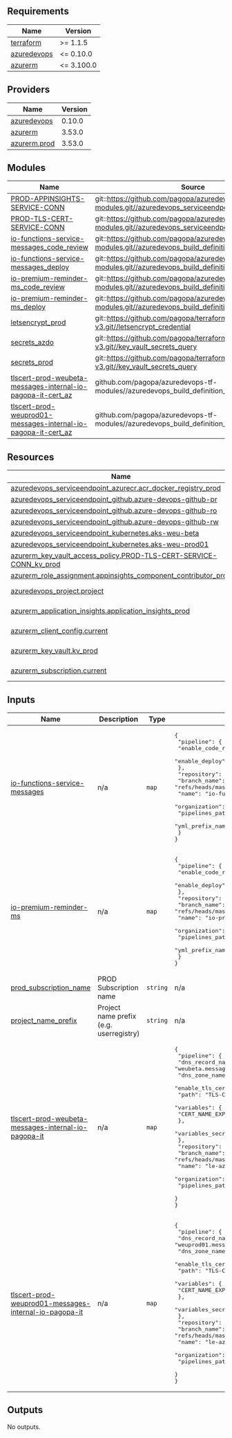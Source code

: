 <!-- markdownlint-disable -->
<!-- BEGINNING OF PRE-COMMIT-TERRAFORM DOCS HOOK -->
## Requirements

| Name | Version |
|------|---------|
| <a name="requirement_terraform"></a> [terraform](#requirement\_terraform) | >= 1.1.5 |
| <a name="requirement_azuredevops"></a> [azuredevops](#requirement\_azuredevops) | <= 0.10.0 |
| <a name="requirement_azurerm"></a> [azurerm](#requirement\_azurerm) | <= 3.100.0 |

## Providers

| Name | Version |
|------|---------|
| <a name="provider_azuredevops"></a> [azuredevops](#provider\_azuredevops) | 0.10.0 |
| <a name="provider_azurerm"></a> [azurerm](#provider\_azurerm) | 3.53.0 |
| <a name="provider_azurerm.prod"></a> [azurerm.prod](#provider\_azurerm.prod) | 3.53.0 |

## Modules

| Name | Source | Version |
|------|--------|---------|
| <a name="module_PROD-APPINSIGHTS-SERVICE-CONN"></a> [PROD-APPINSIGHTS-SERVICE-CONN](#module\_PROD-APPINSIGHTS-SERVICE-CONN) | git::https://github.com/pagopa/azuredevops-tf-modules.git//azuredevops_serviceendpoint_azurerm_limited | v3.1.1 |
| <a name="module_PROD-TLS-CERT-SERVICE-CONN"></a> [PROD-TLS-CERT-SERVICE-CONN](#module\_PROD-TLS-CERT-SERVICE-CONN) | git::https://github.com/pagopa/azuredevops-tf-modules.git//azuredevops_serviceendpoint_azurerm_limited | v3.1.1 |
| <a name="module_io-functions-service-messages_code_review"></a> [io-functions-service-messages\_code\_review](#module\_io-functions-service-messages\_code\_review) | git::https://github.com/pagopa/azuredevops-tf-modules.git//azuredevops_build_definition_code_review | v3.1.1 |
| <a name="module_io-functions-service-messages_deploy"></a> [io-functions-service-messages\_deploy](#module\_io-functions-service-messages\_deploy) | git::https://github.com/pagopa/azuredevops-tf-modules.git//azuredevops_build_definition_deploy | v3.1.1 |
| <a name="module_io-premium-reminder-ms_code_review"></a> [io-premium-reminder-ms\_code\_review](#module\_io-premium-reminder-ms\_code\_review) | git::https://github.com/pagopa/azuredevops-tf-modules.git//azuredevops_build_definition_code_review | v3.1.1 |
| <a name="module_io-premium-reminder-ms_deploy"></a> [io-premium-reminder-ms\_deploy](#module\_io-premium-reminder-ms\_deploy) | git::https://github.com/pagopa/azuredevops-tf-modules.git//azuredevops_build_definition_deploy | v3.1.1 |
| <a name="module_letsencrypt_prod"></a> [letsencrypt\_prod](#module\_letsencrypt\_prod) | git::https://github.com/pagopa/terraform-azurerm-v3.git//letsencrypt_credential | v6.20.0 |
| <a name="module_secrets_azdo"></a> [secrets\_azdo](#module\_secrets\_azdo) | git::https://github.com/pagopa/terraform-azurerm-v3.git//key_vault_secrets_query | v6.20.0 |
| <a name="module_secrets_prod"></a> [secrets\_prod](#module\_secrets\_prod) | git::https://github.com/pagopa/terraform-azurerm-v3.git//key_vault_secrets_query | v6.20.0 |
| <a name="module_tlscert-prod-weubeta-messages-internal-io-pagopa-it-cert_az"></a> [tlscert-prod-weubeta-messages-internal-io-pagopa-it-cert\_az](#module\_tlscert-prod-weubeta-messages-internal-io-pagopa-it-cert\_az) | github.com/pagopa/azuredevops-tf-modules//azuredevops_build_definition_tls_cert_federated | v7.2.0 |
| <a name="module_tlscert-prod-weuprod01-messages-internal-io-pagopa-it-cert_az"></a> [tlscert-prod-weuprod01-messages-internal-io-pagopa-it-cert\_az](#module\_tlscert-prod-weuprod01-messages-internal-io-pagopa-it-cert\_az) | github.com/pagopa/azuredevops-tf-modules//azuredevops_build_definition_tls_cert_federated | v7.2.0 |

## Resources

| Name | Type |
|------|------|
| [azuredevops_serviceendpoint_azurecr.acr_docker_registry_prod](https://registry.terraform.io/providers/microsoft/azuredevops/latest/docs/resources/serviceendpoint_azurecr) | resource |
| [azuredevops_serviceendpoint_github.azure-devops-github-pr](https://registry.terraform.io/providers/microsoft/azuredevops/latest/docs/resources/serviceendpoint_github) | resource |
| [azuredevops_serviceendpoint_github.azure-devops-github-ro](https://registry.terraform.io/providers/microsoft/azuredevops/latest/docs/resources/serviceendpoint_github) | resource |
| [azuredevops_serviceendpoint_github.azure-devops-github-rw](https://registry.terraform.io/providers/microsoft/azuredevops/latest/docs/resources/serviceendpoint_github) | resource |
| [azuredevops_serviceendpoint_kubernetes.aks-weu-beta](https://registry.terraform.io/providers/microsoft/azuredevops/latest/docs/resources/serviceendpoint_kubernetes) | resource |
| [azuredevops_serviceendpoint_kubernetes.aks-weu-prod01](https://registry.terraform.io/providers/microsoft/azuredevops/latest/docs/resources/serviceendpoint_kubernetes) | resource |
| [azurerm_key_vault_access_policy.PROD-TLS-CERT-SERVICE-CONN_kv_prod](https://registry.terraform.io/providers/hashicorp/azurerm/latest/docs/resources/key_vault_access_policy) | resource |
| [azurerm_role_assignment.appinsights_component_contributor_prod](https://registry.terraform.io/providers/hashicorp/azurerm/latest/docs/resources/role_assignment) | resource |
| [azuredevops_project.project](https://registry.terraform.io/providers/microsoft/azuredevops/latest/docs/data-sources/project) | data source |
| [azurerm_application_insights.application_insights_prod](https://registry.terraform.io/providers/hashicorp/azurerm/latest/docs/data-sources/application_insights) | data source |
| [azurerm_client_config.current](https://registry.terraform.io/providers/hashicorp/azurerm/latest/docs/data-sources/client_config) | data source |
| [azurerm_key_vault.kv_prod](https://registry.terraform.io/providers/hashicorp/azurerm/latest/docs/data-sources/key_vault) | data source |
| [azurerm_subscription.current](https://registry.terraform.io/providers/hashicorp/azurerm/latest/docs/data-sources/subscription) | data source |

## Inputs

| Name | Description | Type | Default | Required |
|------|-------------|------|---------|:--------:|
| <a name="input_io-functions-service-messages"></a> [io-functions-service-messages](#input\_io-functions-service-messages) | n/a | `map` | <pre>{<br>  "pipeline": {<br>    "enable_code_review": true,<br>    "enable_deploy": true<br>  },<br>  "repository": {<br>    "branch_name": "refs/heads/master",<br>    "name": "io-functions-service-messages",<br>    "organization": "pagopa",<br>    "pipelines_path": ".devops",<br>    "yml_prefix_name": null<br>  }<br>}</pre> | no |
| <a name="input_io-premium-reminder-ms"></a> [io-premium-reminder-ms](#input\_io-premium-reminder-ms) | n/a | `map` | <pre>{<br>  "pipeline": {<br>    "enable_code_review": true,<br>    "enable_deploy": true<br>  },<br>  "repository": {<br>    "branch_name": "refs/heads/master",<br>    "name": "io-premium-reminder-ms",<br>    "organization": "pagopa",<br>    "pipelines_path": ".devops",<br>    "yml_prefix_name": null<br>  }<br>}</pre> | no |
| <a name="input_prod_subscription_name"></a> [prod\_subscription\_name](#input\_prod\_subscription\_name) | PROD Subscription name | `string` | n/a | yes |
| <a name="input_project_name_prefix"></a> [project\_name\_prefix](#input\_project\_name\_prefix) | Project name prefix (e.g. userregistry) | `string` | n/a | yes |
| <a name="input_tlscert-prod-weubeta-messages-internal-io-pagopa-it"></a> [tlscert-prod-weubeta-messages-internal-io-pagopa-it](#input\_tlscert-prod-weubeta-messages-internal-io-pagopa-it) | n/a | `map` | <pre>{<br>  "pipeline": {<br>    "dns_record_name": "weubeta.messages.internal",<br>    "dns_zone_name": "io.pagopa.it",<br>    "enable_tls_cert": true,<br>    "path": "TLS-Certificates\\PROD",<br>    "variables": {<br>      "CERT_NAME_EXPIRE_SECONDS": "2592000"<br>    },<br>    "variables_secret": {}<br>  },<br>  "repository": {<br>    "branch_name": "refs/heads/master",<br>    "name": "le-azure-acme-tiny",<br>    "organization": "pagopa",<br>    "pipelines_path": "."<br>  }<br>}</pre> | no |
| <a name="input_tlscert-prod-weuprod01-messages-internal-io-pagopa-it"></a> [tlscert-prod-weuprod01-messages-internal-io-pagopa-it](#input\_tlscert-prod-weuprod01-messages-internal-io-pagopa-it) | n/a | `map` | <pre>{<br>  "pipeline": {<br>    "dns_record_name": "weuprod01.messages.internal",<br>    "dns_zone_name": "io.pagopa.it",<br>    "enable_tls_cert": true,<br>    "path": "TLS-Certificates\\PROD",<br>    "variables": {<br>      "CERT_NAME_EXPIRE_SECONDS": "2592000"<br>    },<br>    "variables_secret": {}<br>  },<br>  "repository": {<br>    "branch_name": "refs/heads/master",<br>    "name": "le-azure-acme-tiny",<br>    "organization": "pagopa",<br>    "pipelines_path": "."<br>  }<br>}</pre> | no |

## Outputs

No outputs.
<!-- END OF PRE-COMMIT-TERRAFORM DOCS HOOK -->
